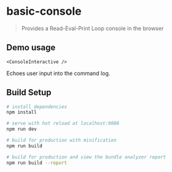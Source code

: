 # basic-console

>Provides a Read-Eval-Print Loop console in the browser

## Demo usage

``` vue
<ConsoleInteractive />
```

Echoes user input into the command log.




## Build Setup

``` bash
# install dependencies
npm install

# serve with hot reload at localhost:8080
npm run dev

# build for production with minification
npm run build

# build for production and view the bundle analyzer report
npm run build --report
```

